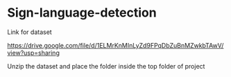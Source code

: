 # Sign-language-detection


Link for dataset


https://drive.google.com/file/d/1ELMrKnMInLyZd9FPqDbZuBnMZwkbTAwV/view?usp=sharing

Unzip the dataset and place the folder inside the top folder of project

